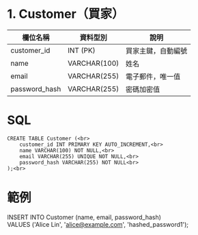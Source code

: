 # 1. Customer（買家）

|  欄位名稱   | 資料型別  | 說明 |
|  ----  | ----  | ----  |
| customer_id  | INT (PK) | 買家主鍵，自動編號 |
| name  | VARCHAR(100) | 姓名 |
| email  | VARCHAR(255) | 電子郵件，唯一值 |
| password_hash  | VARCHAR(255) | 密碼加密值 |

# SQL<br>
```
CREATE TABLE Customer (<br>
    customer_id INT PRIMARY KEY AUTO_INCREMENT,<br>
    name VARCHAR(100) NOT NULL,<br>
    email VARCHAR(255) UNIQUE NOT NULL,<br>
    password_hash VARCHAR(255) NOT NULL<br>
);<br>
```

# 範例<br>
INSERT INTO Customer (name, email, password_hash)<br>
VALUES ('Alice Lin', 'alice@example.com', 'hashed_password1');<br>

